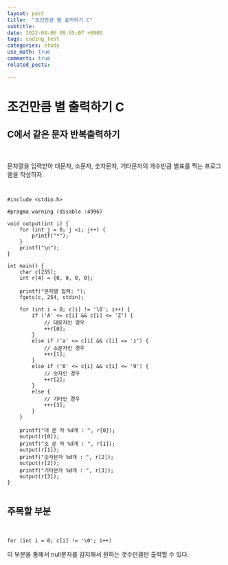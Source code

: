 ```yaml
---
layout: post
title:  "조건만큼 별 출력하기 C"
subtitle:   
date: 2022-04-06 09:05:07 +0900
tags: coding_test
categories: study
use_math: true
comments: true
related_posts:

---
```


# 조건만큼 별 출력하기 C<br/>

## C에서 같은 문자 반복출력하기<br/>
<br/>

문자열을 입력받아 대문자, 소문자, 숫자문자, 기타문자의 개수만큼 별표를 찍는 프로그램을 작성하자.<br/>

```


#include <stdio.h>

#pragma warning (disable :4996)

void output(int i) {
    for (int j = 0; j <i; j++) {
        printf("*");
    }
    printf("\n");
}

int main() {
    char c[255];
    int r[4] = {0, 0, 0, 0};

    printf("문자열 입력: ");
    fgets(c, 254, stdin);

    for (int i = 0; c[i] != '\0'; i++) {
        if ('A' <= c[i] && c[i] <= 'Z') {
            // 대문자인 경우
            ++r[0];
        }
        else if ('a' <= c[i] && c[i] <= 'z') {
            // 소문자인 경우
            ++r[1];
        }
        else if ('0' <= c[i] && c[i] <= '9') {
            // 숫자인 경우
            ++r[2];
        }
        else {
            // 기타인 경우
            ++r[3];
        }
    }

    printf("대 문 자 %d개 : ", r[0]);
    output(r[0]);
    printf("소 문 자 %d개 : ", r[1]);
    output(r[1]);
    printf("숫자문자 %d개 : ", r[2]);
    output(r[2]);
    printf("기타문자 %d개 : ", r[3]);
    output(r[3]);
}


```

## 주목할 부분<br/>
<br/>

```
for (int i = 0; c[i] != '\0'; i++)
```
이 부분을 통해서 null문자를 감지해서 원하는 갯수만큼만 출력할 수 있다.<br/>